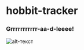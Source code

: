 # hobbit-tracker

### Grrrrrrrrrrr-aa-d-leeee!

![alt-текст](https://pbs.twimg.com/profile_images/1094615083924246529/xtocYDlc_400x400.jpg)
